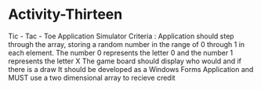 # Activity-Thirteen
Tic - Tac - Toe Application Simulator 
Criteria : 
Application should step through the array, storing a random number in the range of 0 through 1 in each element. 
The number 0 represents the letter 0 and the number 1 represents the letter X
The game board should display who would and if there is a draw 
It should be developed as a Windows Forms Application and MUST use a two dimensional array to recieve credit
